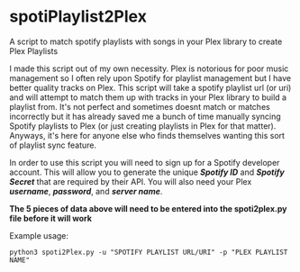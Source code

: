 # spotiPlaylist2Plex
A script to match spotify playlists with songs in your Plex library to create Plex Playlists


I made this script out of my own necessity. Plex is notorious for poor music management so I often rely upon Spotify for playlist management but I have better quality tracks on Plex. This script will take a spotify playlist url (or uri) and will attempt to match them up with tracks in your Plex library to build a playlist from. It's not perfect and sometimes doesnt match or matches incorrectly but it has already saved me a bunch of time manually syncing Spotify playlists to Plex (or just creating playlists in Plex for that matter). Anyways, it's here for anyone else who finds themselves wanting this sort of playlist sync feature. 

In order to use this script you will need to sign up for a Spotify developer account. This will allow you to generate the unique __*Spotify ID*__ and __*Spotify Secret*__ that are required by their API. You will also need your Plex __*username*__, __*password*__, and __*server name*__.

**The 5 pieces of data above will need to be entered into the spoti2plex.py file before it will work**

Example usage:
```
python3 spoti2Plex.py -u "SPOTIFY PLAYLIST URL/URI" -p "PLEX PLAYLIST NAME"
```
